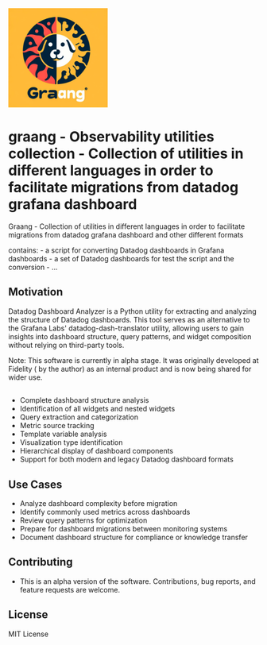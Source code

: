 <img src="images/graang.jpg" alt="graange logo" width="200" height="200">

# graang -  Observability utilities collection - Collection of utilities in different languages in order to facilitate migrations from  datadog   grafana dashboard

Graang  - Collection of utilities in different languages in order to facilitate migrations from  datadog   grafana dashboard and other different formats 

contains:
    - a script for converting Datadog dashboards in Grafana dashboards
    - a set of Datadog dashboards for test the script and the conversion 
    - ...

## Motivation 

Datadog Dashboard Analyzer is a Python utility for extracting and analyzing the structure of Datadog dashboards. 
This tool serves as an alternative to the Grafana Labs' datadog-dash-translator utility, allowing users 
to gain insights into dashboard structure, query patterns, and widget composition without relying on third-party tools.

Note: This software is currently in alpha stage. It was originally developed at Fidelity ( by the author)  as an 
internal product and is now being shared for wider use.

## 
- Complete dashboard structure analysis
- Identification of all widgets and nested widgets
- Query extraction and categorization
- Metric source tracking
- Template variable analysis
- Visualization type identification
- Hierarchical display of dashboard components
- Support for both modern and legacy Datadog dashboard formats

## Use Cases

- Analyze dashboard complexity before migration
- Identify commonly used metrics across dashboards
- Review query patterns for optimization
- Prepare for dashboard migrations between monitoring systems
- Document dashboard structure for compliance or knowledge transfer

## Contributing
- This is an alpha version of the software. Contributions, bug reports, and feature requests are welcome.


## License
 
   MIT License
